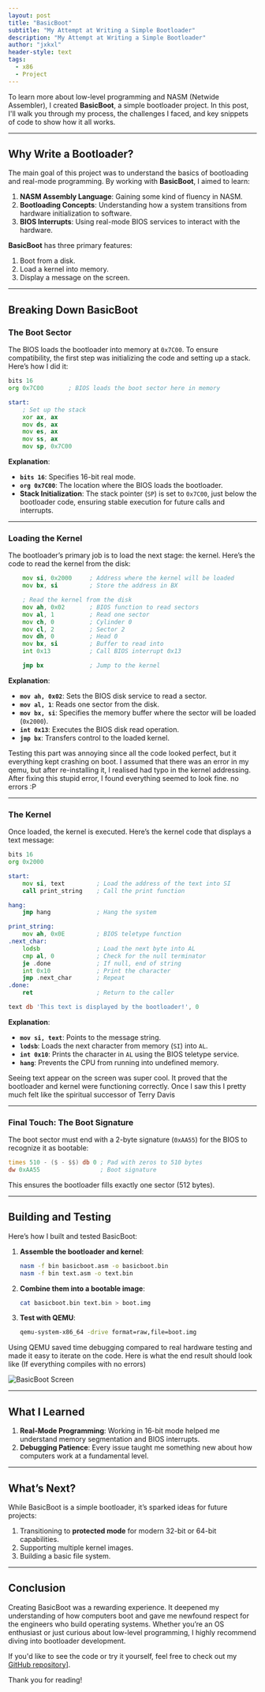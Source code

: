 ```yaml
---
layout: post
title: "BasicBoot"
subtitle: "My Attempt at Writing a Simple Bootloader"
description: "My Attempt at Writing a Simple Bootloader"
author: "jxkxl"
header-style: text
tags:
  - x86
  - Project
---
```


To learn more about low-level programming and NASM (Netwide Assembler), I created **BasicBoot**, a simple bootloader project. In this post, I'll walk you through my process, the challenges I faced, and key snippets of code to show how it all works. 

---

## **Why Write a Bootloader?**

The main goal of this project was to understand the basics of bootloading and real-mode programming. By working with **BasicBoot**, I aimed to learn:

1. **NASM Assembly Language**: Gaining some kind of fluency in NASM.
2. **Bootloading Concepts**: Understanding how a system transitions from hardware initialization to software.
3. **BIOS Interrupts**: Using real-mode BIOS services to interact with the hardware.

**BasicBoot** has three primary features: 
1. Boot from a disk.
2. Load a kernel into memory.
3. Display a message on the screen.

---

## **Breaking Down BasicBoot**

### **The Boot Sector**

The BIOS loads the bootloader into memory at `0x7C00`. To ensure compatibility, the first step was initializing the code and setting up a stack. Here’s how I did it:

```asm
bits 16
org 0x7C00       ; BIOS loads the boot sector here in memory

start:
    ; Set up the stack
    xor ax, ax
    mov ds, ax
    mov es, ax
    mov ss, ax
    mov sp, 0x7C00
```

**Explanation**:
- **`bits 16`**: Specifies 16-bit real mode.
- **`org 0x7C00`**: The location where the BIOS loads the bootloader.
- **Stack Initialization**: The stack pointer (`SP`) is set to `0x7C00`, just below the bootloader code, ensuring stable execution for future calls and interrupts.

---

### **Loading the Kernel**

The bootloader’s primary job is to load the next stage: the kernel. Here’s the code to read the kernel from the disk:

```asm
    mov si, 0x2000     ; Address where the kernel will be loaded
    mov bx, si         ; Store the address in BX

    ; Read the kernel from the disk
    mov ah, 0x02       ; BIOS function to read sectors
    mov al, 1          ; Read one sector
    mov ch, 0          ; Cylinder 0
    mov cl, 2          ; Sector 2
    mov dh, 0          ; Head 0
    mov bx, si         ; Buffer to read into
    int 0x13           ; Call BIOS interrupt 0x13

    jmp bx             ; Jump to the kernel
```

**Explanation**:
- **`mov ah, 0x02`**: Sets the BIOS disk service to read a sector.
- **`mov al, 1`**: Reads one sector from the disk.
- **`mov bx, si`**: Specifies the memory buffer where the sector will be loaded (`0x2000`).
- **`int 0x13`**: Executes the BIOS disk read operation.
- **`jmp bx`**: Transfers control to the loaded kernel.

Testing this part was annoying since all the code looked perfect, but it everything kept crashing on boot. I assumed that there was an error in my qemu, but after re-installing it, I realised had typo in the kernel addressing. After fixing this stupid error, I found everything seemed to look fine. no errors :P

---

### **The Kernel**

Once loaded, the kernel is executed. Here’s the kernel code that displays a text message:

```asm
bits 16
org 0x2000

start:
    mov si, text         ; Load the address of the text into SI
    call print_string    ; Call the print function

hang:
    jmp hang             ; Hang the system

print_string:
    mov ah, 0x0E         ; BIOS teletype function
.next_char:
    lodsb                ; Load the next byte into AL
    cmp al, 0            ; Check for the null terminator
    je .done             ; If null, end of string
    int 0x10             ; Print the character
    jmp .next_char       ; Repeat
.done:
    ret                  ; Return to the caller

text db 'This text is displayed by the bootloader!', 0
```

**Explanation**:
- **`mov si, text`**: Points to the message string.
- **`lodsb`**: Loads the next character from memory (`SI`) into `AL`.
- **`int 0x10`**: Prints the character in `AL` using the BIOS teletype service.
- **`hang`**: Prevents the CPU from running into undefined memory.

Seeing text appear on the screen was super cool. It proved that the bootloader and kernel were functioning correctly. Once I saw this I pretty much felt like the spiritual successor of Terry Davis

---

### **Final Touch: The Boot Signature**

The boot sector must end with a 2-byte signature (`0xAA55`) for the BIOS to recognize it as bootable:

```asm
times 510 - ($ - $$) db 0 ; Pad with zeros to 510 bytes
dw 0xAA55                 ; Boot signature
```

This ensures the bootloader fills exactly one sector (512 bytes).

---

## **Building and Testing**

Here’s how I built and tested BasicBoot:

1. **Assemble the bootloader and kernel**:
   ```bash
   nasm -f bin basicboot.asm -o basicboot.bin
   nasm -f bin text.asm -o text.bin
   ```
2. **Combine them into a bootable image**:
   ```bash
   cat basicboot.bin text.bin > boot.img
   ```
3. **Test with QEMU**:
   ```bash
   qemu-system-x86_64 -drive format=raw,file=boot.img
   ```

Using QEMU saved time debugging compared to real hardware testing and made it easy to iterate on the code. Here is what the end result should look like (If everything compiles with no errors)

![BasicBoot Screen](/assets/basicboot_bootscreen.png)

---

## **What I Learned**

1. **Real-Mode Programming**: Working in 16-bit mode helped me understand memory segmentation and BIOS interrupts.
2. **Debugging Patience**: Every issue taught me something new about how computers work at a fundamental level.

---

## **What’s Next?**

While BasicBoot is a simple bootloader, it’s sparked ideas for future projects:

1. Transitioning to **protected mode** for modern 32-bit or 64-bit capabilities.
2. Supporting multiple kernel images.
3. Building a basic file system.

---

## **Conclusion**

Creating BasicBoot was a rewarding experience. It deepened my understanding of how computers boot and gave me newfound respect for the engineers who build operating systems. Whether you’re an OS enthusiast or just curious about low-level programming, I highly recommend diving into bootloader development.

If you'd like to see the code or try it yourself, feel free to check out my [GitHub repository](https://github.com/jxkx1/BasicBoot)].

Thank you for reading!
